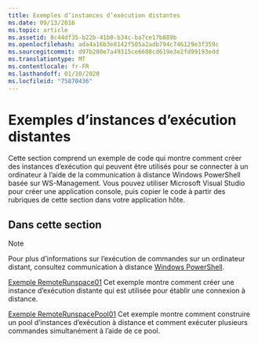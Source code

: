 ```yaml
---
title: Exemples d’instances d’exécution distantes
ms.date: 09/13/2016
ms.topic: article
ms.assetid: 8c44df35-b22b-41b0-b34c-ba7ce17b889b
ms.openlocfilehash: ada4a16b3e8142f505a2adb794c746129e3f359c
ms.sourcegitcommit: d97b200e7a49315ce6608cd619e3e2fd99193edd
ms.translationtype: MT
ms.contentlocale: fr-FR
ms.lasthandoff: 01/10/2020
ms.locfileid: "75870436"
---
```

# <a name="remote-runspace-samples"></a>Exemples d’instances d’exécution distantes

Cette section comprend un exemple de code qui montre comment créer des instances d’exécution qui peuvent être utilisés pour se connecter à un ordinateur à l’aide de la communication à distance Windows PowerShell basée sur WS-Management. Vous pouvez utiliser Microsoft Visual Studio pour créer une application console, puis copier le code à partir des rubriques de cette section dans votre application hôte.

## <a name="in-this-section"></a>Dans cette section

> [!NOTE]
> Pour plus d’informations sur l’exécution de commandes sur un ordinateur distant, consultez communication à distance [Windows PowerShell](/previous-versions/ms714644(v=vs.85)).

 [Exemple RemoteRunspace01](./remoterunspace01-sample.md) Cet exemple montre comment créer une instance d’exécution distante qui est utilisée pour établir une connexion à distance.

 [Exemple RemoteRunspacePool01](./remoterunspacepool01-sample.md) Cet exemple montre comment construire un pool d’instances d’exécution à distance et comment exécuter plusieurs commandes simultanément à l’aide de ce pool.
